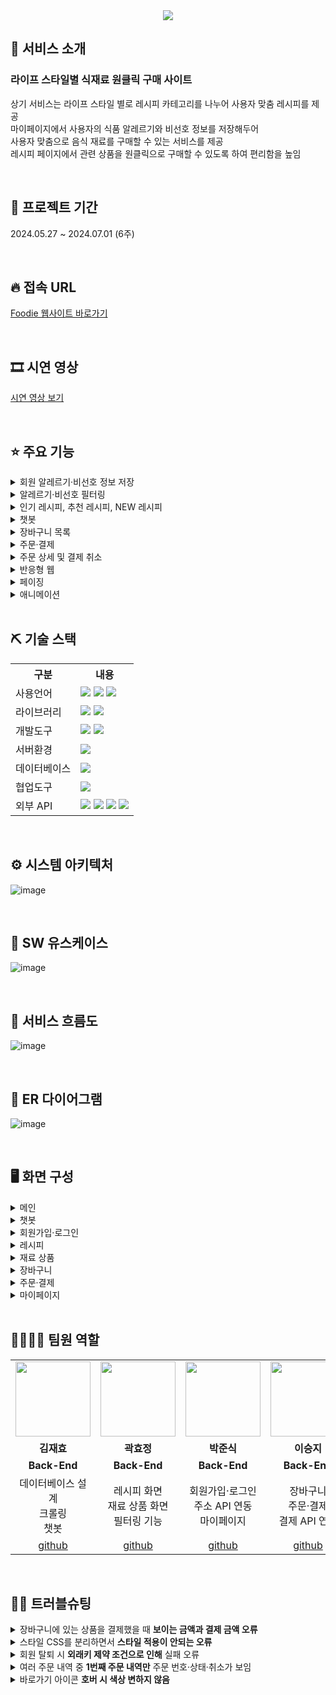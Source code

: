 <div align="center"><img src="https://github.com/2024-SMHRD-SW-Fullstack-1/Foodie/assets/162679970/d36c7826-e012-450d-ba08-d7a585b50cb7"/></div>

## 👀 서비스 소개
### 라이프 스타일별 식재료 원클릭 구매 사이트
상기 서비스는 라이프 스타일 별로 레시피 카테고리를 나누어 사용자 맞춤 레시피를 제공<br>
마이페이지에서 사용자의 식품 알레르기와 비선호 정보를 저장해두어<br>
사용자 맞춤으로 음식 재료를 구매할 수 있는 서비스를 제공<br>
레시피 페이지에서 관련 상품을 원클릭으로 구매할 수 있도록 하여 편리함을 높임

<br>

## 📅 프로젝트 기간
2024.05.27 ~ 2024.07.01 (6주)

<br>

## 🔥 접속 URL
<a href="http://43.202.32.57/">Foodie 웹사이트 바로가기</a>

<br>

## 🎞 시연 영상
<a href="https://youtu.be/uAsiy1tu2Ow">시연 영상 보기</a>

<br>

## ⭐ 주요 기능
<details><summary>회원 알레르기·비선호 정보 저장</summary><div align="center">
<img height=400 src="https://github.com/2024-SMHRD-SW-Fullstack-1/Foodie/assets/162679970/142fffc5-0f03-45c1-9f23-a3e8cb8a5654"/>
</div></details>

<details><summary>알레르기·비선호 필터링</summary><div align="center">
<img height=400 src="https://github.com/2024-SMHRD-SW-Fullstack-1/Foodie/assets/162679970/1cd9cbdc-39e6-4ea8-91b7-a0de49faa9ec"/>
</div></details>

<details><summary>인기 레시피, 추천 레시피, NEW 레시피</summary><div align="center">
<img height=400 src="https://github.com/2024-SMHRD-SW-Fullstack-1/Foodie/assets/162679970/4a898a89-4a7b-441b-8ef6-8619bfba5d4d"/>
</div></details>

<details><summary>챗봇</summary><div align="center">
<img height=400 src="https://github.com/2024-SMHRD-SW-Fullstack-1/Foodie/assets/162679970/646206df-9d8a-44e4-b5da-71d67c916cab"/></div></details>

<details><summary>장바구니 목록</summary><div align="center">
<img height=400 src="https://github.com/2024-SMHRD-SW-Fullstack-1/Foodie/assets/162679970/4dadfbf8-9b90-4b25-addb-e68f16dcedf2"/></div></details>

<details><summary>주문·결제</summary><div align="center">
<img width=600 src="https://github.com/2024-SMHRD-SW-Fullstack-1/Foodie/assets/162679970/34758cc6-89d2-4b89-8a3a-7cae806047bb"/><br>
<img width=600 src="https://github.com/2024-SMHRD-SW-Fullstack-1/Foodie/assets/162679970/6fd10452-9a86-4dc1-9511-d3330fd0f7f1"/><br>
<img width=600 src="https://github.com/2024-SMHRD-SW-Fullstack-1/Foodie/assets/162679970/eb5ba2a0-9000-447b-8c1a-a7fc8676b5ee"/>
</div></details>

<details><summary>주문 상세 및 결제 취소</summary><div align="center">
<img height=350 src="https://github.com/2024-SMHRD-SW-Fullstack-1/Foodie/assets/162679970/9462eb5b-dff6-48d2-85e2-82aa28586e33"/></div></details>

<details><summary>반응형 웹</summary><div align="center">
<img height=350 src="https://github.com/2024-SMHRD-SW-Fullstack-1/Foodie/assets/162679970/81f751ec-a44b-4973-bbd5-ea42a089eafa"/>
</div></details>

<details><summary>페이징</summary><div align="center">
<img height=350 src="https://github.com/2024-SMHRD-SW-Fullstack-1/Foodie/assets/162679970/0ff4b416-4f91-4857-8d87-a45226916791"/>
</div></details>

<details><summary>애니메이션</summary><div align="center">
<img height=350 src="https://github.com/2024-SMHRD-SW-Fullstack-1/Foodie/assets/162679970/e5db303e-6dd3-4f7f-9cba-2e477263de83"/>
</div></details>
<br>

## ⛏ 기술 스택
<table>
    <tr>
        <th>구분</th>
        <th>내용</th>
    </tr>
    <tr>
        <td>사용언어</td>
        <td>
            <img src="https://img.shields.io/badge/JavaScript-F7DF1E?style=for-the-badge&logo=JavaScript&logoColor=white"/>
            <img src="https://img.shields.io/badge/Java-007396?style=for-the-badge&logo=java&logoColor=white"/>
            <img src="https://img.shields.io/badge/Python-3776AB?style=for-the-badge&logo=python&logoColor=white"/>
        </td>
    </tr>
    <tr>
        <td>라이브러리</td>
        <td>
            <img src="https://img.shields.io/badge/BootStrap-7952B3?style=for-the-badge&logo=BootStrap&logoColor=white"/>
            <img src="https://img.shields.io/badge/MYBATIS-000000?style=for-the-badge&logo=mybatis&logoColor=white"/>
        </td>
    </tr>
    <tr>
        <td>개발도구</td>
        <td>
            <img src="https://img.shields.io/badge/Spring-6DB33F?style=for-the-badge&logo=spring&logoColor=white"/>
            <img src="https://img.shields.io/badge/VSCode-007ACC?style=for-the-badge&logo=VisualStudioCode&logoColor=white"/>
        </td>
    </tr>
    <tr>
        <td>서버환경</td>
        <td>
            <img src="https://img.shields.io/badge/Apache Tomcat-D22128?style=for-the-badge&logo=Apache Tomcat&logoColor=white"/>
        </td>
    </tr>
    <tr>
        <td>데이터베이스</td>
        <td>
            <img src="https://img.shields.io/badge/MySQL-005C84?style=for-the-badge&logo=mysql&logoColor=white"/>
        </td>
    </tr>
    <tr>
        <td>협업도구</td>
        <td>
            <img src="https://img.shields.io/badge/GitHub-181717?style=for-the-badge&logo=GitHub&logoColor=white"/>
        </td>
    </tr>
    <tr>
        <td>외부 API</td>
        <td>
            <img src="https://img.shields.io/badge/Kakao_Address_API-FEE500?style=for-the-badge&logo=kakao&logoColor=black"/>
            <img src="https://img.shields.io/badge/I'mport_Kakao_Pay_API-FFCD00?style=for-the-badge&logo=kakao&logoColor=black"/>
            <img src="https://img.shields.io/badge/ChatGPT_OpenAI_API-412991?style=for-the-badge&logo=openai&logoColor=white"/>
            <img src="https://img.shields.io/badge/Chatbase_API-005C9E?style=for-the-badge&logo=chatbase&logoColor=white"/>
        </td>
</tr>
</table>

<br>

## ⚙ 시스템 아키텍처
![image](https://github.com/2024-SMHRD-SW-Fullstack-1/Foodie/assets/162679970/ec1dca93-4551-4bb4-a6cb-2b705c5bddcb)

<br>

## 📌 SW 유스케이스
![image](https://github.com/2024-SMHRD-SW-Fullstack-1/Foodie/assets/162679970/e6fa8edb-ad70-4b66-9896-83bee7def2a3)

<br>

## 📌 서비스 흐름도
![image](https://github.com/2024-SMHRD-SW-Fullstack-1/Foodie/assets/162679970/5383e89d-3903-4a3c-bd5d-853992b8779a)

<br>

## 📌 ER 다이어그램
![image](https://github.com/2024-SMHRD-SW-Fullstack-1/Foodie/assets/162679970/8ea7a765-05cd-4a57-b1c7-da3f275e096a)

<br>

## 🖥 화면 구성
<details><summary>메인</summary><div align="center">
<img width=650 src="https://github.com/2024-SMHRD-SW-Fullstack-1/Foodie/assets/162679970/ac20ab82-8886-4d1d-a5c8-5a3f6dde3adb"/>
</div></details>

<details><summary>챗봇</summary><div align="center">
<img height=400 src="https://github.com/2024-SMHRD-SW-Fullstack-1/Foodie/assets/162679970/646206df-9d8a-44e4-b5da-71d67c916cab"/>
</div></details>

<details><summary>회원가입·로그인</summary><div align="center">
<img width=650 src="https://github.com/2024-SMHRD-SW-Fullstack-1/Foodie/assets/162679970/ba740888-8afb-4826-965f-86c914c151b3"/>
</div></details>

<details><summary>레시피</summary><div align="center">
<img width=650 src="https://github.com/2024-SMHRD-SW-Fullstack-1/Foodie/assets/162679970/82153c8d-3272-468a-b22e-55bf8246ef45"/>
</div></details>

<details><summary>재료 상품</summary><div align="center">
<img width=650 src="https://github.com/2024-SMHRD-SW-Fullstack-1/Foodie/assets/162679970/29b2ff5a-0682-498a-9623-28a2e5e0e64e"/>
</div></details>

<details><summary>장바구니</summary><div align="center">
<img width=650 src="https://github.com/2024-SMHRD-SW-Fullstack-1/Foodie/assets/162679970/62409f97-7d2c-4f56-973e-5d5a83ef4259"/>
</div></details>

<details><summary>주문·결제</summary><div align="center">
<img width=650 src="https://github.com/2024-SMHRD-SW-Fullstack-1/Foodie/assets/162679970/6fd10452-9a86-4dc1-9511-d3330fd0f7f1"/><br>
<img width=650 src="https://github.com/2024-SMHRD-SW-Fullstack-1/Foodie/assets/162679970/eb5ba2a0-9000-447b-8c1a-a7fc8676b5ee"/>
</div></details>

<details><summary>마이페이지</summary><div align="center">
<img width=650 src="https://github.com/2024-SMHRD-SW-Fullstack-1/Foodie/assets/162679970/7b1e4b40-4bfd-46f7-9ca6-320cd5b49fea"/>
</div></details>

<br>

## 👨‍👩‍👦‍👦 팀원 역할
<table align=center>
  <tr>
    <td align="center"><img src="https://github.com/2024-SMHRD-SW-Fullstack-1/Foodie/assets/162679970/9ed6d1e9-00dd-4b83-a9ba-185ffe51df54" width="120" height="120"/></td>
    <td align="center"><img src="https://github.com/2024-SMHRD-SW-Fullstack-1/Foodie/assets/162679970/0a959739-99b0-40e2-b1e8-a39549432a27" width="120" height="120"/></td>
    <td align="center"><img src="https://github.com/2024-SMHRD-SW-Fullstack-1/Foodie/assets/162679970/6cf691ff-10f5-4905-86a8-797683d8772b" width="120" height="120"/></td>
    <td align="center"><img src="https://github.com/2024-SMHRD-SW-Fullstack-1/Foodie/assets/162679970/3776bdbb-7e33-4b9a-be21-ec4c5b64c79a" width="120" height="120"/></td>
    <td align="center"><img src="https://github.com/2024-SMHRD-SW-Fullstack-1/Foodie/assets/162679970/96157b81-d14f-4a9e-8e58-edaddeba1a82" width="120" height="120"/></td>
  </tr>
  <tr>
    <td align="center"><strong>김재효</strong></td>
    <td align="center"><strong>곽효정</strong></td>
    <td align="center"><strong>박준식</strong></td>
    <td align="center"><strong>이승지</strong></td>
    <td align="center"><strong>홍지연</strong></td>
  </tr>
  <tr>
    <td align="center"><b>Back-End</b></td>
    <td align="center"><b>Back-End</b></td>
    <td align="center"><b>Back-End</b></td>
    <td align="center"><b>Back-End</b></td>
    <td align="center"><b>Front-End</b></td>
  </tr>
  <tr>
    <td align="center">데이터베이스 설계<br>크롤링<br>챗봇</td>
    <td align="center">레시피 화면<br>재료 상품 화면<br>필터링 기능</td>
    <td align="center">회원가입·로그인<br>주소 API 연동<br>마이페이지</td>
    <td align="center">장바구니<br>주문·결제<br>결제 API 연동</td>
    <td align="center">메인 화면<br>통합 검색 기능<br>UI·UX</td>
  </tr>
  <tr>
    <td align="center"><a href="https://github.com/JaehyoDev" target='_blank'>github</a></td>
    <td align="center"><a href="https://github.com/hyoj1201" target='_blank'>github</a></td>
    <td align="center"><a href="https://github.com/pppppjjjjj1" target='_blank'>github</a></td>
    <td align="center"><a href="https://github.com/LeeSeungJi27" target='_blank'>github</a></td>
    <td align="center"><a href="https://github.com/HongJiye0n" target='_blank'>github</a></td>
  </tr>
</table>

<br>

## 🤾‍♂️ 트러블슈팅
<details><summary>장바구니에 있는 상품을 결제했을 때 <b>보이는 금액과 결제 금액 오류</b></summary>
<img src="https://github.com/2024-SMHRD-SW-Fullstack-1/Foodie/assets/162679970/bd431c8c-a3b9-4b11-aa2a-395b244596be"/><br>
1. 자바 스크립트 숫자 포맷팅 시 콤마 뒤 숫자를 인식하지 못함<br>
2. 해당 변수에 replace(/,/g,*)를 넣어 <b>원래 값을 넘겨</b> 해결
</div></details>

<details><summary>스타일 CSS를 분리하면서 <b>스타일 적용이 안되는 오류</b></summary>
<img src="https://github.com/2024-SMHRD-SW-Fullstack-1/Foodie/assets/162679970/2ffb0a18-dbed-43bf-ba98-1cc629a7f885"/><br>
1. 상대 경로로 설정되어서 이전 페이지의 경로가 누적됨<br>
2. c:url 태그를 사용하여 상대 경로를 <b>절대 경로로 변환</b>하여 해결
</div></details>

<details><summary>회원 탈퇴 시 <b>외래키 제약 조건으로 인해</b> 실패 오류</summary>
<img src="https://github.com/2024-SMHRD-SW-Fullstack-1/Foodie/assets/162679970/f8db2f44-23b4-4f7b-a274-0a3d304679af"/><br>
1. 외래키 제약 조건으로 인해 외래키 테이블의 데이터 삭제 실패<br>
2. 외래키 옵션을 <b>Cascade로 설정</b>하여 해결
</div></details>

<details><summary>여러 주문 내역 중 <b>1번째 주문 내역만</b> 주문 번호·상태·취소가 보임</summary>
<img src="https://github.com/2024-SMHRD-SW-Fullstack-1/Foodie/assets/162679970/3ba8c499-1142-42cb-819b-c975ef733e0e"/><br>
1. 중첩 반복문의 현재 반복 상태가 초기화되지 않음<br>
2. <b>c:set 태그에 초기화 변수</b>를 설정하여 해결
</div></details>

<details><summary>바로가기 아이콘 <b>호버 시 색상 변하지 않음</b></summary>
<img src="https://github.com/2024-SMHRD-SW-Fullstack-1/Foodie/assets/162679970/18215275-d3b4-432f-99e6-083e85c12348"/><br>
1. i 태그가 아닌 svg 파일은 color 속성이 적용되지 않음<br>
2. <b>fill 속성을 사용</b>해서 색상을 변경시킴
</div></details>

